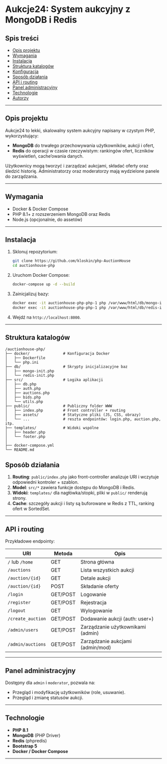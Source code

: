 # Aukcje24: System aukcyjny z MongoDB i Redis

## Spis treści

* [Opis projektu](#opis-projektu)
* [Wymagania](#wymagania)
* [Instalacja](#instalacja)
* [Struktura katalogów](#struktura-katalogów)
* [Konfiguracja](#konfiguracja)
* [Sposób działania](#sposób-działania)
* [API i routing](#api-i-routing)
* [Panel administracyjny](#panel-administracyjny)
* [Technologie](#technologie)
* [Autorzy](#autorzy)

---

## Opis projektu

Aukcje24 to lekki, skalowalny system aukcyjny napisany w czystym PHP, wykorzystujący:

* **MongoDB** do trwałego przechowywania użytkowników, aukcji i ofert,
* **Redis** do operacji w czasie rzeczywistym: rankingów ofert, liczników wyświetleń, cache’owania danych.

Użytkownicy mogą tworzyć i zarządzać aukcjami, składać oferty oraz śledzić historię. Administratorzy oraz moderatorzy mają wydzielone panele do zarządzania.

---

## Wymagania

* Docker & Docker Compose
* PHP 8.1+ z rozszerzeniem MongoDB oraz Redis
* Node.js (opcjonalnie, do assetów)

---

## Instalacja

1. Sklonuj repozytorium:

   ```bash
   git clone https://github.com/kloskin/php-AuctionHouse
   cd auctionhouse-php
   ```

2. Uruchom Docker Compose:

   ```bash
   docker-compose up -d --build
   ```

3. Zainicjalizuj bazy:

   ```bash
   docker exec -it auctionhouse-php-php-1 php /var/www/html/db/mongo-init.php
   docker exec -it auctionhouse-php-php-1 php /var/www/html/db/redis-init.php
   ```

4. Wejdź na `http://localhost:8000`.

---

## Struktura katalogów

```
/auctionhouse-php/
├── docker/               # Konfiguracja Docker
│   ├── Dockerfile
│   └── php.ini
├── db/                   # Skrypty inicjalizacyjne baz
│   ├── mongo-init.php
│   └── redis-init.php
├── src/                  # Logika aplikacji
│   ├── db.php
│   ├── auth.php
│   ├── auctions.php
│   ├── bids.php
│   └── utils.php
├── public/               # Publiczny folder WWW
│   ├── index.php         # Front controller + routing
│   ├── assets/           # Statyczne pliki (JS, CSS, obrazy)
│   └── ...               # reszta endpointów: login.php, auction.php, itp.
├── templates/            # Widoki wspólne
│   ├── header.php
│   └── footer.php
│
├── docker-compose.yml
└── README.md
```

## Sposób działania

1. **Routing**: `public/index.php` jako front-controller analizuje URI i wczytuje odpowiedni kontroler + szablon.
2. **Model**: `src/*` zawiera funkcje dostępu do MongoDB i Redis.
3. **Widoki**: `templates/` dla nagłówka/stopki, pliki w `public/` renderują strony.
4. **Cache**: szczegóły aukcji i listy są buforowane w Redis z TTL, ranking ofert w SortedSet.

---

## API i routing

Przykładowe endpointy:

| URI               | Metoda   | Opis                              |
| ----------------- | -------- | --------------------------------- |
| `/` lub `/home`   | GET      | Strona główna                     |
| `/auctions`       | GET      | Lista wszystkich aukcji           |
| `/auction/{id}`   | GET      | Detale aukcji                     |
| `/auction/{id}`   | POST     | Składanie oferty                  |
| `/login`          | GET/POST | Logowanie                         |
| `/register`       | GET/POST | Rejestracja                       |
| `/logout`         | GET      | Wylogowanie                       |
| `/create_auction` | GET/POST | Dodawanie aukcji (auth: user+)    |
| `/admin/users`    | GET/POST | Zarządzanie użytkownikami (admin) |
| `/admin/auctions` | GET/POST | Zarządzanie aukcjami (admin/mod)  |

---

## Panel administracyjny

Dostępny dla `admin` i `moderator`, pozwala na:

* Przegląd i modyfikację użytkowników (role, usuwanie).
* Przegląd i zmianę statusów aukcji.

---

## Technologie

* **PHP 8.1**
* **MongoDB** (PHP Driver)
* **Redis** (phpredis)
* **Bootstrap 5**
* **Docker / Docker Compose**

---

